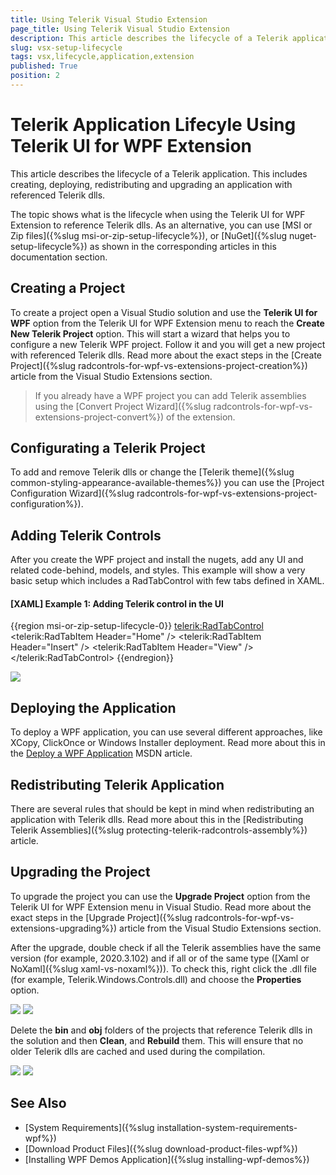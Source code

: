 ```yaml
---
title: Using Telerik Visual Studio Extension
page_title: Using Telerik Visual Studio Extension
description: This article describes the lifecycle of a Telerik application when using Telerik UI for WPF Extension (VSX).
slug: vsx-setup-lifecycle
tags: vsx,lifecycle,application,extension
published: True
position: 2
---
```


# Telerik Application Lifecyle Using Telerik UI for WPF Extension 

This article describes the lifecycle of a Telerik application. This includes creating, deploying, redistributing and upgrading an application with referenced Telerik dlls.

The topic shows what is the lifecycle when using the Telerik UI for WPF Extension to reference Telerik dlls. As an alternative, you can use [MSI or Zip files]({%slug msi-or-zip-setup-lifecycle%}), or [NuGet]({%slug nuget-setup-lifecycle%}) as shown in the corresponding articles in this documentation section.

## Creating a Project

To create a project open a Visual Studio solution and use the __Telerik UI for WPF__ option from the Telerik UI for WPF Extension menu to reach the __Create New Telerik Project__ option. This will start a wizard that helps you to configure a new Telerik WPF project. Follow it and you will get a new project with referenced Telerik dlls. Read more about the exact steps in the [Create Project]({%slug radcontrols-for-wpf-vs-extensions-project-creation%}) article from the Visual Studio Extensions section.

> If you already have a WPF project you can add Telerik assemblies using the [Convert Project Wizard]({%slug radcontrols-for-wpf-vs-extensions-project-convert%}) of the extension.

## Configurating a Telerik Project

To add and remove Telerik dlls or change the [Telerik theme]({%slug common-styling-appearance-available-themes%}) you can use the [Project Configuration Wizard]({%slug radcontrols-for-wpf-vs-extensions-project-configuration%}).

## Adding Telerik Controls

After you create the WPF project and install the nugets, add any UI and related code-behind, models, and styles. This example will show a very basic setup which includes a RadTabControl with few tabs defined in XAML.

#### __[XAML] Example 1: Adding Telerik control in the UI__
{{region msi-or-zip-setup-lifecycle-0}}
	<Window x:Class="TelerikWpfApplication.MainWindow"
		xmlns="http://schemas.microsoft.com/winfx/2006/xaml/presentation"
		xmlns:x="http://schemas.microsoft.com/winfx/2006/xaml"
		xmlns:d="http://schemas.microsoft.com/expression/blend/2008"
		xmlns:mc="http://schemas.openxmlformats.org/markup-compatibility/2006"
		xmlns:local="clr-namespace:TelerikWpfApplication" xmlns:telerik="http://schemas.telerik.com/2008/xaml/presentation"
		mc:Ignorable="d"
		Title="MainWindow" Height="450" Width="800">
		<Grid>
			<telerik:RadTabControl>
				<telerik:RadTabItem Header="Home" />
				<telerik:RadTabItem Header="Insert" />
				<telerik:RadTabItem Header="View" />
			</telerik:RadTabControl>
		</Grid>
	</Window>
{{endregion}}

![](images/msi-or-zip-setup-lifecyle-6.png)

## Deploying the Application

To deploy a WPF application, you can use several different approaches, like XCopy, ClickOnce or Windows Installer deployment. Read more about this in the [Deploy a WPF Application](https://docs.microsoft.com/en-us/dotnet/desktop/wpf/app-development/deploying-a-wpf-application-wpf?view=netframeworkdesktop-4.8) MSDN article. 

## Redistributing Telerik Application

There are several rules that should be kept in mind when redistributing an application with Telerik dlls. Read more about this in the [Redistributing Telerik Assemblies]({%slug protecting-telerik-radcontrols-assembly%}) article.

## Upgrading the Project

To upgrade the project you can use the __Upgrade Project__ option from the Telerik UI for WPF Extension menu in Visual Studio. Read more about the exact steps in the [Upgrade Project]({%slug radcontrols-for-wpf-vs-extensions-upgrading%}) article from the Visual Studio Extensions section.

After the upgrade, double check if all the Telerik assemblies have the same version (for example, 2020.3.102) and if all or of the same type ([Xaml or NoXaml]({%slug xaml-vs-noxaml%})). To check this, right click the .dll file (for example, Telerik.Windows.Controls.dll) and choose the __Properties__ option. 

![](images/msi-or-zip-setup-lifecyle-8.png)
![](images/msi-or-zip-setup-lifecyle-9.png)

Delete the __bin__ and __obj__ folders of the projects that reference Telerik dlls in the solution and then __Clean__, and __Rebuild__ them. This will ensure that no older Telerik dlls are cached and used during the compilation.

![](images/msi-or-zip-setup-lifecyle-7.png)
![](images/msi-or-zip-setup-lifecyle-10.png)

## See Also  
* [System Requirements]({%slug installation-system-requirements-wpf%})
* [Download Product Files]({%slug download-product-files-wpf%})
* [Installing WPF Demos Application]({%slug installing-wpf-demos%})